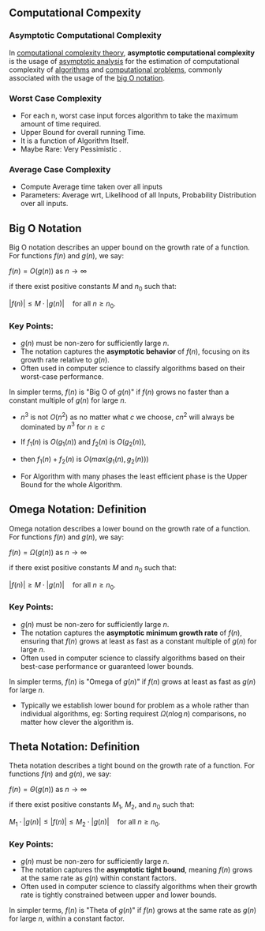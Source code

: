 ## Computational Compexity
### Asymptotic Computational Complexity
In [computational complexity theory](https://en.wikipedia.org/wiki/Computational_complexity_theory "Computational complexity theory"), **asymptotic computational complexity** is the usage of [asymptotic analysis](https://en.wikipedia.org/wiki/Asymptotic_analysis "Asymptotic analysis") for the estimation of computational complexity of [algorithms](https://en.wikipedia.org/wiki/Algorithm "Algorithm") and [computational problems](https://en.wikipedia.org/wiki/Computational_problem "Computational problem"), commonly associated with the usage of the [big O notation](https://en.wikipedia.org/wiki/Big_O_notation "Big O notation").

### Worst Case Complexity
- For each n, worst case input forces algorithm to take the maximum amount of time required.
- Upper Bound for overall running Time.
- It is a function of Algorithm Itself.
- Maybe Rare: Very Pessimistic .

### Average Case Complexity
- Compute Average time taken over all inputs
- Parameters: Average wrt, Likelihood of all Inputs, Probability Distribution over all inputs.


## Big O Notation

Big O notation describes an upper bound on the growth rate of a function. For functions $f(n)$ and $g(n)$, we say:

$f(n) = O(g(n)) \text{ as } n \to \infty$

if there exist positive constants $M$ and $n_0$ such that:

$|f(n)| \leq M \cdot |g(n)| \quad \text{for all } n \geq n_0.$

### Key Points:
- $g(n)$ must be non-zero for sufficiently large $n$.
- The notation captures the **asymptotic behavior** of $f(n)$, focusing on its growth rate relative to $g(n)$.
- Often used in computer science to classify algorithms based on their worst-case performance.

In simpler terms, $f(n)$ is "Big O of $g(n)$" if $f(n)$ grows no faster than a constant multiple of $g(n)$ for large $n$.


- $n^3$ is not $O(n^2)$ as no matter what $c$ we choose, $cn^2$ will always be dominated by $n^3$ for $n \geq c$ 

- If $f_1(n)$ is $O(g_1(n))$ and $f_2(n)$ is $O(g_2(n))$,
- then $f_1(n)+f_2(n)$ is $O(max(g_1(n),g_2(n)))$

- For Algorithm with many phases the least efficient phase is the Upper Bound for the whole Algorithm.

## Omega Notation: Definition

Omega notation describes a lower bound on the growth rate of a function. For functions $f(n)$ and $g(n)$, we say:

$f(n) = \Omega(g(n)) \text{ as } n \to \infty$

if there exist positive constants $M$ and $n_0$ such that:

$|f(n)| \geq M \cdot |g(n)| \quad \text{for all } n \geq n_0.$

### Key Points:
- $g(n)$ must be non-zero for sufficiently large $n$.
- The notation captures the **asymptotic minimum growth rate** of $f(n)$, ensuring that $f(n)$ grows at least as fast as a constant multiple of $g(n)$ for large $n$.
- Often used in computer science to classify algorithms based on their best-case performance or guaranteed lower bounds.

In simpler terms, $f(n)$ is "Omega of $g(n)$" if $f(n)$ grows at least as fast as $g(n)$ for large $n$.

- Typically we establish lower bound for problem as a whole rather than individual algorithms, eg: Sorting requirest $\Omega (n\log n)$ comparisons, no matter how clever the algorithm is.

## Theta Notation: Definition

Theta notation describes a tight bound on the growth rate of a function. For functions $f(n)$ and $g(n)$, we say:

$f(n) = \Theta(g(n)) \text{ as } n \to \infty$

if there exist positive constants $M_1$, $M_2$, and $n_0$ such that:

$M_1 \cdot |g(n)| \leq |f(n)| \leq M_2 \cdot |g(n)| \quad \text{for all } n \geq n_0.$

### Key Points:
- $g(n)$ must be non-zero for sufficiently large $n$.
- The notation captures the **asymptotic tight bound**, meaning $f(n)$ grows at the same rate as $g(n)$ within constant factors.
- Often used in computer science to classify algorithms when their growth rate is tightly constrained between upper and lower bounds.

In simpler terms, $f(n)$ is "Theta of $g(n)$" if $f(n)$ grows at the same rate as $g(n)$ for large $n$, within a constant factor.

